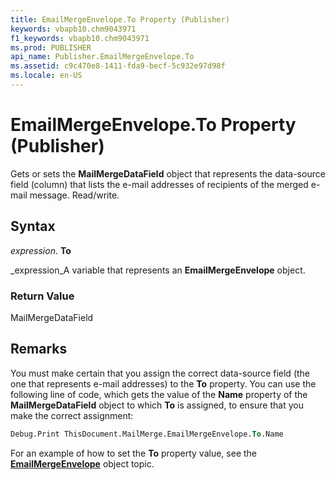 ```yaml
---
title: EmailMergeEnvelope.To Property (Publisher)
keywords: vbapb10.chm9043971
f1_keywords: vbapb10.chm9043971
ms.prod: PUBLISHER
api_name: Publisher.EmailMergeEnvelope.To
ms.assetid: c9c470e8-1411-fda9-becf-5c932e97d98f
ms.locale: en-US
---
```



# EmailMergeEnvelope.To Property (Publisher)

Gets or sets the  **MailMergeDataField** object that represents the data-source field (column) that lists the e-mail addresses of recipients of the merged e-mail message. Read/write.


## Syntax

 _expression_. **To**

 _expression_A variable that represents an  **EmailMergeEnvelope** object.


### Return Value

MailMergeDataField


## Remarks

You must make certain that you assign the correct data-source field (the one that represents e-mail addresses) to the  **To** property. You can use the following line of code, which gets the value of the **Name** property of the **MailMergeDataField** object to which **To** is assigned, to ensure that you make the correct assignment:


```vb
Debug.Print ThisDocument.MailMerge.EmailMergeEnvelope.To.Name
```

For an example of how to set the  **To** property value, see the **[EmailMergeEnvelope](emailmergeenvelope-object-publisher.md)** object topic.


